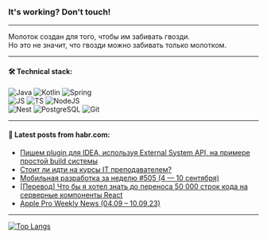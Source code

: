 ### It's working? Don't touch!

---
Молоток создан для того, чтобы им забивать гвозди. <br>
Но это не значит, что гвозди можно забивать только молотком.

---

#### 🛠️ Technical stack:

![Java](https://img.shields.io/badge/Java-informational?logo=Oracle&style=flat&logoColor=white&color=FF4500)
![Kotlin](https://img.shields.io/badge/Kotlin-informational?logo=Kotlin&style=flat&logoColor=white&color=774D97)
![Spring](https://img.shields.io/badge/SpringBoot-informational?logo=SpringBoot&style=flat&logoColor=white&color=6DB33F) <br>
![JS](https://img.shields.io/badge/JS-informational?logo=javaScript&style=flat&logoColor=black&color=F7Df1E)
![TS](https://img.shields.io/badge/TypeScript-informational?logo=typeScript&style=flat&logoColor=black&color=0667A8)
![NodeJS](https://img.shields.io/badge/NodeJS-informational?logo=node.js&style=flat&logoColor=white&color=70A760) <br>
![Nest](https://img.shields.io/badge/NestJS-informational?logo=NestJS&style=flat&logoColor=white&color=E0234E)
![PostgreSQL](https://img.shields.io/badge/PostgreSQL-informational?logo=PostgreSQL&style=flat&logoColor=white&color=DAA520)
![Git](https://img.shields.io/badge/Git-informational?logo=git&style=flat&logoColor=white&color=778899)

___

#### 💬 Latest posts from habr.com:

<!-- BLOG-POST-LIST:START -->
- [Пишем plugin для IDEA, используя External System API, на примере простой build системы](https://habr.com/ru/articles/759984/?utm_source=habrahabr&utm_medium=rss&utm_campaign=759984)
- [Стоит ли идти на курсы IT преподавателем?](https://habr.com/ru/articles/760102/?utm_source=habrahabr&utm_medium=rss&utm_campaign=760102)
- [Мобильная разработка за неделю #505 &lpar;4 — 10 сентября&rpar;](https://habr.com/ru/companies/productivity_inside/articles/760106/?utm_source=habrahabr&utm_medium=rss&utm_campaign=760106)
- [[Перевод] Что бы я хотел знать до переноса 50 000 строк кода на серверные компоненты React](https://habr.com/ru/articles/760098/?utm_source=habrahabr&utm_medium=rss&utm_campaign=760098)
- [Apple Pro Weekly News &lpar;04.09 – 10.09.23&rpar;](https://habr.com/ru/articles/760084/?utm_source=habrahabr&utm_medium=rss&utm_campaign=760084)
<!-- BLOG-POST-LIST:END -->

---
[![Top Langs](https://github-readme-stats-git-master-advtsetting-gmailcom.vercel.app/api/top-langs/?username=zloylis&langs_count=10&hide_title=false&title_color=e6edf3&size_weight=0.5&count_weight=0.5&layout=compact&hide_border=true&theme=dracula)](https://github.com/zloylis)

<!-- ![GitHub stats](https://github-readme-stats-git-master-advtsetting-gmailcom.vercel.app/api?username=zloylis&show_icons=true&hide_border=true&theme=dracula&hide_title=true&include_all_commits=true&count_private=true&hide=contribs&hide_rank=true) -->
